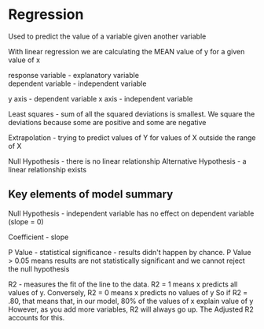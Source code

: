 # Regression

Used to predict the value of a variable given another variable

With linear regression we are calculating the MEAN value of y for a given value of x

response variable - explanatory variable  
dependent variable - independent variable

y axis - dependent variable
x axis - independent variable 

Least squares - sum of all the squared deviations is smallest.  We square the deviations because some are positive and some are negative

Extrapolation - trying to predict values of Y for values of X outside the range of X

Null Hypothesis - there is no linear relationship
Alternative Hypothesis - a linear relationship exists

## Key elements of model summary

Null Hypothesis - independent variable has no effect on dependent variable (slope = 0)

Coefficient - slope

P Value - statistical significance - results didn't happen by chance.
P Value > 0.05 means results are not statistically significant and we cannot reject the null hypothesis

R2 - measures the fit of the line to the data.
R2 = 1 means x predicts all values of y.
Conversely, R2 = 0 means x predicts no values of y
So if R2 = .80, that means that, in our model, 80% of the values of x explain value of y
However, as you add more variables, R2 will always go up.  The Adjusted R2 accounts for this.
